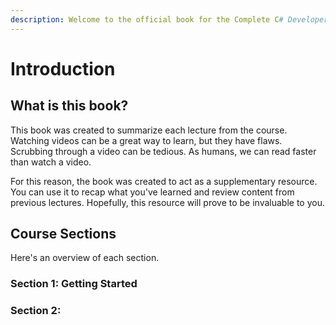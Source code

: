```yaml
---
description: Welcome to the official book for the Complete C# Developer Course on Udemy.
---
```


# Introduction

## What is this book?

This book was created to summarize each lecture from the course. Watching videos can be a great way to learn, but they have flaws. Scrubbing through a video can be tedious. As humans, we can read faster than watch a video.

For this reason, the book was created to act as a supplementary resource. You can use it to recap what you've learned and review content from previous lectures. Hopefully, this resource will prove to be invaluable to you.&#x20;

## Course Sections

Here's an overview of each section.

### Section 1: Getting Started



### Section 2:

